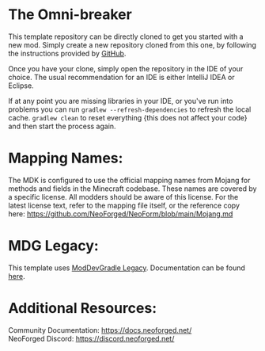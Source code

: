 
The Omni-breaker
=======

This template repository can be directly cloned to get you started with a new
mod. Simply create a new repository cloned from this one, by following the
instructions provided by [GitHub](https://docs.github.com/en/repositories/creating-and-managing-repositories/creating-a-repository-from-a-template).

Once you have your clone, simply open the repository in the IDE of your choice. The usual recommendation for an IDE is either IntelliJ IDEA or Eclipse.

If at any point you are missing libraries in your IDE, or you've run into problems you can
run `gradlew --refresh-dependencies` to refresh the local cache. `gradlew clean` to reset everything 
{this does not affect your code} and then start the process again.

Mapping Names:
============
The MDK is configured to use the official mapping names from Mojang for methods and fields 
in the Minecraft codebase. These names are covered by a specific license. All modders should be aware of this
license. For the latest license text, refer to the mapping file itself, or the reference copy here:
https://github.com/NeoForged/NeoForm/blob/main/Mojang.md

MDG Legacy:
==========
This template uses [ModDevGradle Legacy](https://github.com/neoforged/ModDevGradle). Documentation can be found [here](https://github.com/neoforged/ModDevGradle/blob/main/LEGACY.md).

Additional Resources: 
==========
Community Documentation: https://docs.neoforged.net/  
NeoForged Discord: https://discord.neoforged.net/
